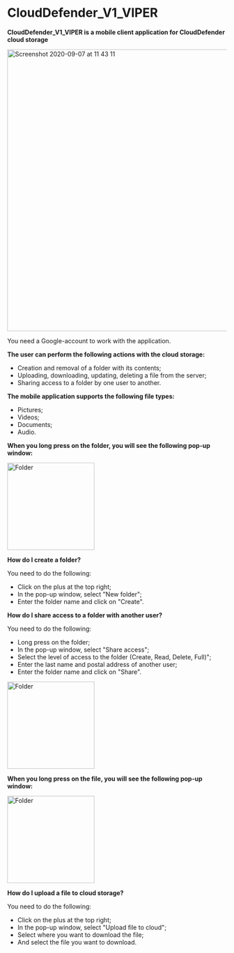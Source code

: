 # CloudDefender_V1_VIPER

**CloudDefender_V1_VIPER is a mobile client application for CloudDefender cloud storage**

<img width="646" alt="Screenshot 2020-09-07 at 11 43 11" src="https://user-images.githubusercontent.com/39344407/92367713-73e5fb00-f0ff-11ea-9e13-8b8cb3e0dc34.png">

You need a Google-account to work with the application.

**The user can perform the following actions with the cloud storage:**

* Creation and removal of a folder with its contents;
* Uploading, downloading, updating, deleting a file from the server;
* Sharing access to a folder by one user to another.

**The mobile application supports the following file types:**
* Pictures;
* Videos;
* Documents;
* Audio.

**When you long press on the folder, you will see the following pop-up window:**

<img width="200" alt="Folder" src="https://user-images.githubusercontent.com/39344407/92372359-7d726180-f105-11ea-92ae-be0db41f5b19.png">

**How do I create a folder?**

You need to do the following:
* Click on the plus at the top right;
* In the pop-up window, select "New folder";
* Enter the folder name and click on "Create".

**How do I share access to a folder with another user?**

You need to do the following:
* Long press on the folder;
* In the pop-up window, select "Share access";
* Select the level of access to the folder (Create, Read, Delete, Full)";
* Enter the last name and postal address of another user;
* Enter the folder name and click on "Share".
<img width="200" alt="Folder" src="https://user-images.githubusercontent.com/39344407/92372742-0be6e300-f106-11ea-9646-7763df5ecfe6.png">

**When you long press on the file, you will see the following pop-up window:**

<img width="200" alt="Folder" src="https://user-images.githubusercontent.com/39344407/92373770-806e5180-f107-11ea-9a5f-dbfa7824548d.png">

**How do I upload a file to cloud storage?**

You need to do the following:
* Click on the plus at the top right;
* In the pop-up window, select "Upload file to cloud";
* Select where you want to download the file;
* And select the file you want to download.

